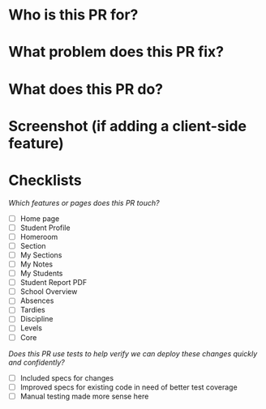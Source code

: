 # Who is this PR for?

# What problem does this PR fix?

# What does this PR do?

# Screenshot (if adding a client-side feature)

# Checklists
*Which features or pages does this PR touch?*
+ [ ] Home page
+ [ ] Student Profile
+ [ ] Homeroom
+ [ ] Section
+ [ ] My Sections
+ [ ] My Notes
+ [ ] My Students
+ [ ] Student Report PDF
+ [ ] School Overview
+ [ ] Absences
+ [ ] Tardies
+ [ ] Discipline
+ [ ] Levels
+ [ ] Core 

*Does this PR use tests to help verify we can deploy these changes quickly and confidently?*
+ [ ] Included specs for changes
+ [ ] Improved specs for existing code in need of better test coverage
+ [ ] Manual testing made more sense here